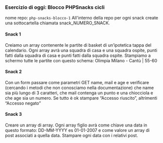 ### Esercizio di oggi: Blocco PHPSnacks cicli
nome repo: `php-snacks-blocco-1`
All'interno della repo per ogni snack create una sottocartella chiamata snack_NUMERO_SNACK.
#### Snack 1
Creiamo un array contenente le partite di basket di un’ipotetica tappa del calendario. Ogni array avrà una squadra di casa e una squadra ospite, punti fatti dalla squadra di casa e punti fatti dalla squadra ospite. Stampiamo a schermo tutte le partite con questo schema:
Olimpia Milano - Cantù | 55-60
#### Snack 2
Con un form passare come parametri GET name, mail e age e verificare (cercando i metodi che non conosciamo nella documentazione) che name sia più lungo di 3 caratteri, che mail contenga un punto e una chiocciola e che age sia un numero. Se tutto è ok stampare “Accesso riuscito”, altrimenti “Accesso negato”
#### Snack 3
Creare un array di array. Ogni array figlio avrà come chiave una data in questo formato: DD-MM-YYYY es 01-01-2007 e come valore un array di post associati a quella data. Stampare ogni data con i relativi post.
